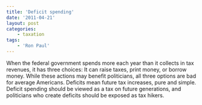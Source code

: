 ```yaml
---
title: 'Deficit spending'
date: '2011-04-21'
layout: post
categories:
    - taxation
tags:
    - 'Ron Paul'
---
```


When the federal government spends more each year than it collects in tax revenues, it has three choices: It can raise taxes, print money, or borrow money. While these actions may benefit politicians, all three options are bad for average Americans. Deficits mean future tax increases, pure and simple. Deficit spending should be viewed as a tax on future generations, and politicians who create deficits should be exposed as tax hikers.